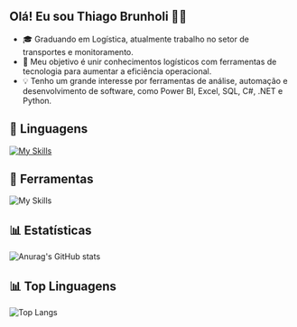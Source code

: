 ## Olá! Eu sou Thiago Brunholi 🧑‍💻

- 🎓 Graduando em Logística, atualmente trabalho no setor de transportes e monitoramento.
- 🚀 Meu objetivo é unir conhecimentos logísticos com ferramentas de tecnologia para aumentar a eficiência operacional.
- 💡 Tenho um grande interesse por ferramentas de análise, automação e desenvolvimento de software, como Power BI, Excel, SQL, C#, .NET e Python.

## 🤖 Linguagens

[![My Skills](https://skillicons.dev/icons?i=cs,py,html,css,javascript)](https://skillicons.dev)

## 🤖 Ferramentas

![My Skills](https://go-skill-icons.vercel.app/api/icons?i=pbi,excel,sqlserver,mysql,dotnet,blazor,git,github)

## 📊 Estatísticas

![Anurag's GitHub stats](https://github-readme-stats.vercel.app/api?username=thiagobrunholi&show_icons=true&theme=dark&locale=pt-br\&rank_icon=github)

## 📊 Top Linguagens

![Top Langs](https://github-readme-stats.vercel.app/api/top-langs/?username=thiagobrunholi&theme=dark&locale=pt-br)
